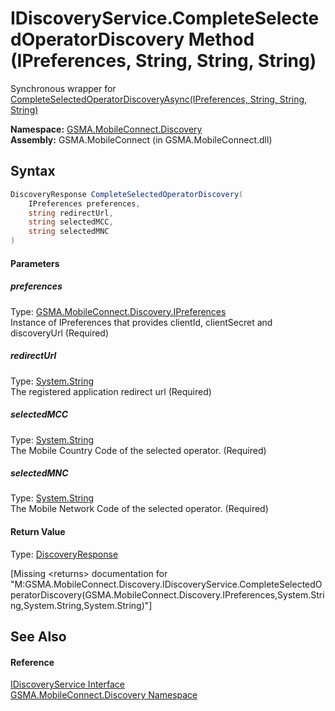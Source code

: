 IDiscoveryService.CompleteSelectedOperatorDiscovery Method (IPreferences, String, String, String)
=================================================================================================
Synchronous wrapper for [CompleteSelectedOperatorDiscoveryAsync(IPreferences, String, String, String)][1]

**Namespace:** [GSMA.MobileConnect.Discovery][2]  
**Assembly:** GSMA.MobileConnect (in GSMA.MobileConnect.dll)

Syntax
------

```csharp
DiscoveryResponse CompleteSelectedOperatorDiscovery(
	IPreferences preferences,
	string redirectUrl,
	string selectedMCC,
	string selectedMNC
)
```

#### Parameters

##### *preferences*
Type: [GSMA.MobileConnect.Discovery.IPreferences][3]  
Instance of IPreferences that provides clientId, clientSecret and discoveryUrl (Required)

##### *redirectUrl*
Type: [System.String][4]  
The registered application redirect url (Required)

##### *selectedMCC*
Type: [System.String][4]  
The Mobile Country Code of the selected operator. (Required)

##### *selectedMNC*
Type: [System.String][4]  
The Mobile Network Code of the selected operator. (Required)

#### Return Value
Type: [DiscoveryResponse][5]  

[Missing &lt;returns> documentation for "M:GSMA.MobileConnect.Discovery.IDiscoveryService.CompleteSelectedOperatorDiscovery(GSMA.MobileConnect.Discovery.IPreferences,System.String,System.String,System.String)"]


See Also
--------

#### Reference
[IDiscoveryService Interface][6]  
[GSMA.MobileConnect.Discovery Namespace][2]  

[1]: CompleteSelectedOperatorDiscoveryAsync.md
[2]: ../README.md
[3]: ../IPreferences/README.md
[4]: http://msdn.microsoft.com/en-us/library/s1wwdcbf
[5]: ../DiscoveryResponse/README.md
[6]: README.md
[7]: ../../_icons/Help.png